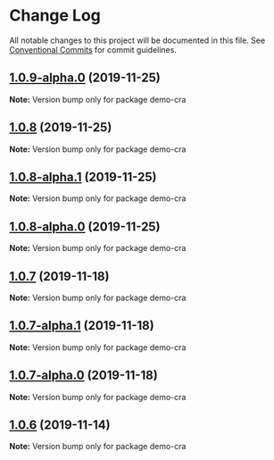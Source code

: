 # Change Log

All notable changes to this project will be documented in this file.
See [Conventional Commits](https://conventionalcommits.org) for commit guidelines.

## [1.0.9-alpha.0](https://github.com/tinacms/tinacms/compare/demo-cra@1.0.8...demo-cra@1.0.9-alpha.0) (2019-11-25)

**Note:** Version bump only for package demo-cra





## [1.0.8](https://github.com/tinacms/tinacms/compare/demo-cra@1.0.8-alpha.1...demo-cra@1.0.8) (2019-11-25)

**Note:** Version bump only for package demo-cra





## [1.0.8-alpha.1](https://github.com/tinacms/tinacms/compare/demo-cra@1.0.8-alpha.0...demo-cra@1.0.8-alpha.1) (2019-11-25)

**Note:** Version bump only for package demo-cra





## [1.0.8-alpha.0](https://github.com/tinacms/tinacms/compare/demo-cra@1.0.7...demo-cra@1.0.8-alpha.0) (2019-11-25)

**Note:** Version bump only for package demo-cra





## [1.0.7](https://github.com/tinacms/tinacms/compare/demo-cra@1.0.7-alpha.1...demo-cra@1.0.7) (2019-11-18)

**Note:** Version bump only for package demo-cra





## [1.0.7-alpha.1](https://github.com/tinacms/tinacms/compare/demo-cra@1.0.6...demo-cra@1.0.7-alpha.1) (2019-11-18)

**Note:** Version bump only for package demo-cra





## [1.0.7-alpha.0](https://github.com/tinacms/tinacms/compare/demo-cra@1.0.6...demo-cra@1.0.7-alpha.0) (2019-11-18)

**Note:** Version bump only for package demo-cra





## [1.0.6](https://github.com/tinacms/tinacms/compare/demo-cra@1.0.5...demo-cra@1.0.6) (2019-11-14)

**Note:** Version bump only for package demo-cra
